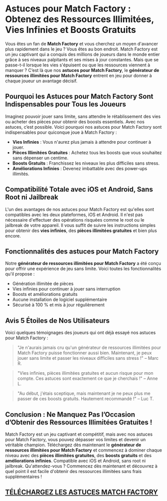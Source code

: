 <h1>Astuces pour Match Factory : Obtenez des Ressources Illimitées, Vies Infinies et Boosts Gratuits</h1>

<p>Vous êtes un fan de <strong>Match Factory</strong> et vous cherchez un moyen d'avancer plus rapidement dans le jeu ? Vous êtes au bon endroit. Match Factory est un jeu captivant qui a conquis des millions de joueurs dans le monde entier grâce à ses niveaux palpitants et ses mises à jour constantes. Mais que se passe-t-il lorsque les vies s'épuisent ou que les ressources viennent à manquer ? C’est là que nos <strong>astuces pour Match Factory</strong>, le <strong>générateur de ressources illimitées pour Match Factory</strong> entrent en jeu pour donner à chaque joueur un avantage décisif.</p>

<h2>Pourquoi les Astuces pour Match Factory Sont Indispensables pour Tous les Joueurs</h2>
<p>Imaginez pouvoir jouer sans limite, sans attendre le rétablissement des vies ou acheter des pièces pour obtenir des boosts essentiels. Avec nos astuces, c’est possible. Voici pourquoi nos astuces pour Match Factory sont indispensables pour quiconque joue à Match Factory :</p>
<ul>
    <li><strong>Vies Infinies</strong> : Vous n'aurez plus jamais à attendre pour continuer à jouer.</li>
    <li><strong>Pièces Illimitées Gratuites</strong> : Achetez tous les boosts que vous souhaitez sans dépenser un centime.</li>
    <li><strong>Boosts Gratuits</strong> : Franchissez les niveaux les plus difficiles sans stress.</li>
    <li><strong>Améliorations Infinies</strong> : Devenez imbattable avec des power-ups illimités.</li>
</ul>

<h2>Compatibilité Totale avec iOS et Android, Sans Root ni Jailbreak</h2>
<p>L'un des avantages de nos astuces pour Match Factory est qu'elles sont compatibles avec les deux plateformes, iOS et Android. Il n'est pas nécessaire d'effectuer des opérations risquées comme le root ou le jailbreak de votre appareil. Il vous suffit de suivre les instructions simples pour obtenir des <strong>vies infinies</strong>, des <strong>pièces illimitées gratuites</strong> et bien plus encore.</p>

<h2>Fonctionnalités des astuces pour Match Factory</h2>
<p>Notre <strong>générateur de ressources illimitées pour Match Factory</strong> a été conçu pour offrir une expérience de jeu sans limite. Voici toutes les fonctionnalités qu'il propose :</p>
<ul>
    <li>Génération illimitée de pièces</li>
    <li>Vies infinies pour continuer à jouer sans interruption</li>
    <li>Boosts et améliorations gratuits</li>
    <li>Aucune installation de logiciel supplémentaire</li>
    <li>Sécurisé à 100 % et mis à jour régulièrement</li>
</ul>

<h2>Avis 5 Étoiles de Nos Utilisateurs</h2>
<p>Voici quelques témoignages des joueurs qui ont déjà essayé nos astuces pour Match Factory :</p>
<blockquote>"Je n'aurais jamais cru qu'un générateur de ressources illimitées pour Match Factory puisse fonctionner aussi bien. Maintenant, je peux jouer sans limite et passer les niveaux difficiles sans stress !" – Marc R.</blockquote>
<blockquote>"Vies infinies, pièces illimitées gratuites et aucun risque pour mon compte. Ces astuces sont exactement ce que je cherchais !" – Anne L.</blockquote>
<blockquote>"Au début, j'étais sceptique, mais maintenant je ne peux plus me passer de ces boosts gratuits. Hautement recommandé !" – Luc T.</blockquote>

<h2>Conclusion : Ne Manquez Pas l’Occasion d’Obtenir des Ressources Illimitées Gratuites !</h2>
<p>Match Factory est un jeu captivant et compétitif, mais avec nos astuces pour Match Factory, vous pouvez dépasser vos limites et devenir un véritable champion. Téléchargez dès maintenant le <strong>générateur de ressources illimitées pour Match Factory</strong> et commencez à dominer chaque niveau avec des <strong>pièces illimitées gratuites</strong>, des <strong>boosts gratuits</strong> et des <strong>améliorations infinies</strong>. Compatible avec iOS et Android, sans root ni jailbreak. Qu'attendez-vous ? Commencez dès maintenant et découvrez à quel point il est facile d'obtenir des ressources illimitées sans frais supplémentaires !</p>

## [TÉLÉCHARGEZ LES ASTUCES MATCH FACTORY](https://bit.ly/4ksQ1jn)
